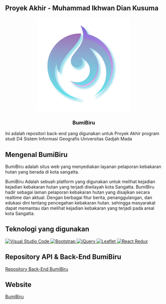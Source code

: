 ## Proyek Akhir - Muhammad Ikhwan Dian Kusuma

<p align="center">
  <img src="public/img/logo-iwan.png" alt="Logo Website" width="300" height="300">
  <h3 align="center">BumiBiru</h3>
</p>

Ini adalah repositori back-end yang digunakan untuk Proyek Akhir program studi D4 Sistem Informasi Geografis Universitas Gadjah Mada

## Mengenal BumiBiru

BumiBiru adalah situs web yang menyediakan layanan pelaporan kebakaran hutan yang berada di kota sangatta.

BumiBiru Adalah sebuah platform yang digunakan untuk melihat kejadian kejadian kebakaran hutan yang terjadi diwilayah kota Sangatta. BumiBiru hadir sebagai laman pelaporan kebakaran hutan yang disajikan secara realtime dan aktual. Dengan berbagai fitur berita, penanggulangan, dan edukasi dini tentang pencegahan kebakaran hutan. sehingga masyarakat dapat memantau dan melihat kejadian kebakaran yang terjadi pada areal kota Sangatta.

## Teknologi yang digunakan

<a href="https://code.visualstudio.com/"><img src="https://user-images.githubusercontent.com/99185119/167304873-932c06c8-6fa6-49ba-b0ec-fdc4c30cbfd9.svg" alt="Visual Studio Code" width="70" height="70"> </a>
<a href="https://getbootstrap.com/"><img src="https://getbootstrap.com/docs/5.3/assets/brand/bootstrap-logo-shadow.png" alt="Bootstrap" width="70" height="70"> </a>
<a href="https://jquery.com/"><img src="https://i.pinimg.com/564x/32/6b/af/326bafbf4213ca14742e70531a83dbe4.jpg" alt="jQuery" width="100" height="70"> </a>
<a href="https://leafletjs.com/"><img src="https://leafletjs.com/docs/images/logo.png" alt="Leaflet" width="120" height="70"> </a>
<a href="https://react-redux.js.org/"><img src="https://react-redux.js.org/img/redux_white.svg" alt="React Redux" width="70" height="70"> </a>

## Repository API & Back-End BumiBiru 

<a href='https://github.com/Ikhwannnnnnn/bumibiru' target='_blank' rel='noreferrer'>
Repository Back-End BumiBiru
</a>

## Website

<a href='https://lapor-bumibiru.web.id/' target='_blank' rel='noreferrer'>
BumiBiru
</a>


